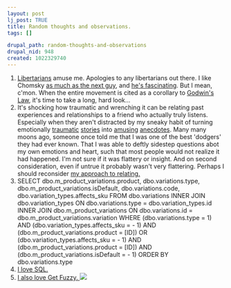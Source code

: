 ```yaml
--- 
layout: post
lj_post: TRUE
title: Random thoughts and observations.
tags: []

drupal_path: random-thoughts-and-observations
drupal_nid: 948
created: 1022329740
---
```

<ol>
<li> <A HREF="http://www.freestateproject.org/">Libertarians</A> amuse me. Apologies to any libertarians out there. I like Chomsky <A HREF="http://www.chomsky.com/noflash/">as much as the next guy</A>, and <A HREF="http://www.zmag.org/chomsky/index.cfm">he's fascinating</A>. But I mean, c'mon. When the entire movement is cited as a corollary to <A HREF="http://www.godwinslaw.com/">Godwin's Law</A>, it's time to take a long, hard look... </li>

<li>It's shocking how traumatic and wrenching it can be relating past experiences and relationships to a friend who actually truly listens. Especially when they aren't distracted by my sneaky habit of turning emotionally <A HREF="http://www.somethingpositive.net/sp02112002.html">traumatic</A> <A HREF="http://www.somethingpositive.net/sp01312002.html">stories</A> into <A HREF="http://www.goats.com/archive/010110.html">amusing</A> <A HREF="http://www.somethingpositive.net/sp01182002.html">anecdotes</A>. Many many moons ago, someone once told me that I was one of the best 'dodgers' they had ever known. That I was able to deftly sidestep questions abot my own emotions and heart, such that most people would not realize it had happened. I'm not sure if it was flattery or insight. And on second consideration, even if untrue it probably wasn't very flattering. Perhaps I should reconsider <A HREF="http://www.somethingpositive.net/sp05132002.html">my approach to relating.</A></li>

<li>SELECT dbo.m_product_variations.product, dbo.variations.type, dbo.m_product_variations.isDefault, dbo.variations.code, dbo.variation_types.affects_sku FROM dbo.variations INNER JOIN dbo.variation_types ON dbo.variations.type = dbo.variation_types.id INNER JOIN dbo.m_product_variations ON dbo.variations.id = dbo.m_product_variations.variation WHERE (dbo.variations.type = 1) AND (dbo.variation_types.affects_sku = - 1) AND (dbo.m_product_variations.product = [ID]) OR (dbo.variation_types.affects_sku = - 1) AND (dbo.m_product_variations.product = [ID]) AND (dbo.m_product_variations.isDefault = - 1) ORDER BY dbo.variations.type</li>

<li><A HREF="http://www.sql-server-performance.com/mb_sql_server_joins.asp">I love SQL.</A></li>

<li><A HREF="http://www.comics.com/comics/getfuzzy/index.html">I also love Get Fuzzy.
<IMG BORDER=0 SRC="http://www.comics.com/comics/getfuzzy/archive/images/getfuzzy2002052437825.gif"></A></li>
</ol>

